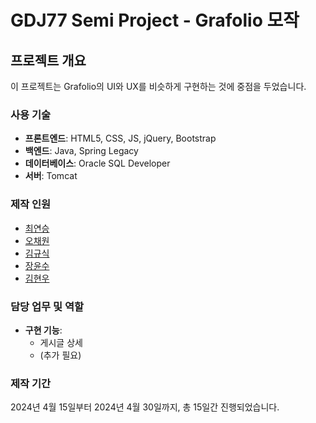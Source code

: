 # GDJ77 Semi Project - Grafolio 모작

## 프로젝트 개요

이 프로젝트는 Grafolio의 UI와 UX를 비슷하게 구현하는 것에 중점을 두었습니다.

### 사용 기술
- **프론트엔드**: HTML5, CSS, JS, jQuery, Bootstrap
- **백엔드**: Java, Spring Legacy
- **데이터베이스**: Oracle SQL Developer
- **서버**: Tomcat

### 제작 인원

- [최연승](https://github.com/DevC21)
- [오채원](https://github.com/Audrey-1120)
- [김규식](https://github.com/kimgyusig)
- [장윤수](https://github.com/vivid09)
- [김현우](https://github.com/LlOlEl)


### 담당 업무 및 역할
- **구현 기능**:
  - 게시글 상세
  - (추가 필요)

### 제작 기간
2024년 4월 15일부터 2024년 4월 30일까지, 총 15일간 진행되었습니다.
